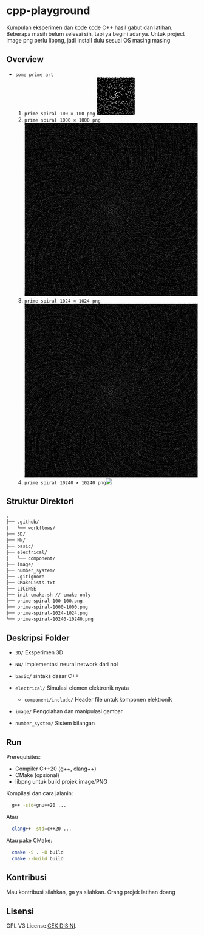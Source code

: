 # cpp-playground

Kumpulan eksperimen dan kode kode C++ hasil gabut dan latihan.
Beberapa masih belum selesai sih, tapi ya begini adanya. Untuk project image png perlu libpng, jadi install dulu sesuai OS masing masing

## Overview
- `some prime art`
  1. `prime spiral 100 × 100 png` ![](prime-spiral-100-100.png)
  2. `prime spiral 1000 × 1000 png` ![](prime-spiral-1000-1000.png)
  3. `prime spiral 1024 × 1024 png `![](prime-spiral-1024-1024.png)
  4. `prime spiral 10240 × 10240 png`![](prime-spiral-10240-10240.png)


## Struktur Direktori

```
.
├── .github/
│   └── workflows/
├── 3D/
├── NN/
├── basic/
├── electrical/
│   └── component/
├── image/
├── number_system/
├── .gitignore
├── CMakeLists.txt
├── LICENSE
├── init-cmake.sh // cmake only
├── prime-spiral-100-100.png
├── prime-spiral-1000-1000.png
├── prime-spiral-1024-1024.png
└── prime-spiral-10240-10240.png
```

## Deskripsi Folder

* `3D/`                     Eksperimen 3D
* `NN/`                     Implementasi neural network dari nol
* `basic/`                  sintaks dasar C++
* `electrical/`             Simulasi elemen elektronik nyata

  * `component/include/`    Header file untuk komponen elektronik
* `image/`                  Pengolahan dan manipulasi gambar
* `number_system/`          Sistem bilangan

## Run

Prerequisites:

* Compiler C++20 (g++, clang++)
* CMake (opsional)
* libpng untuk build projek image/PNG

Kompilasi dan cara jalanin:

```bash
  g++ -std=gnu++20 ...
```

Atau
```bash
  clang++ -std=c++20 ...
```

Atau pake CMake:

```bash
  cmake -S . -B build
  cmake --build build
```

## Kontribusi

Mau kontribusi silahkan, ga ya silahkan. Orang projek latihan doang

## Lisensi

GPL V3 License.[CEK DISINI](LICENSE).

